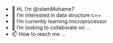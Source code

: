 - 👋 Hi, I’m @islamMohame7
- 👀 I’m interested in data structure c++
- 🌱 I’m currently learning microprocessor
- 💞️ I’m looking to collaborate on ...
- 📫 How to reach me ...

<!---
islamMohame7/islamMohame7 is a ✨ special ✨ repository because its `README.md` (this file) appears on your GitHub profile.
You can click the Preview link to take a look at your changes.
--->


